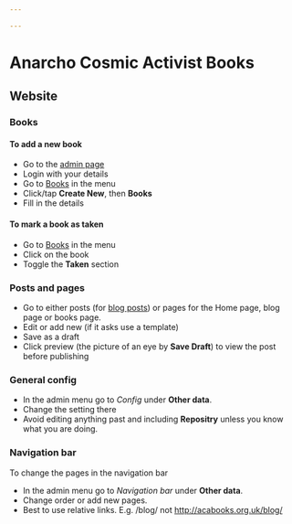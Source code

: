 ```yaml
---

---
```

# Anarcho Cosmic Activist Books

## Website

### Books

#### To add a new book

* Go to the [admin page](http://acabooks.org.uk/admin)
* Login with your details
* Go to [Books](https://acabooks.org.uk/admin/#/sections/books-aa77876e-9a60-4af9-b824-d5c5696c258d/) in the menu
* Click/tap **Create New**, then **Books**
* Fill in the details

#### To mark a book as taken

* Go to [Books](https://acabooks.org.uk/admin/#/sections/books-aa77876e-9a60-4af9-b824-d5c5696c258d/) in the menu
* Click on the book
* Toggle the **Taken** section

### Posts and pages

* Go to either posts (for [blog posts](http://acabooks.org.uk/blog/)) or pages for the Home page, blog page or books page.
* Edit or add new (if it asks use a template)
* Save as a draft
* Click preview (the picture of an eye by **Save Draft**) to view the post before publishing

### General config

* In the admin menu go to *Config* under **Other data**.
* Change the setting there
* Avoid editing anything past and including **Repositry** unless you know what you are doing.


### Navigation bar

To change the pages in the navigation bar

* In the admin menu go to *Navigation bar* under **Other data**.
* Change order or add new pages.
* Best to use relative links. E.g. /blog/ not http://acabooks.org.uk/blog/
